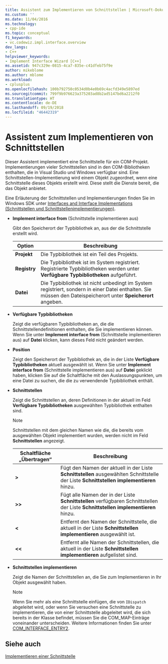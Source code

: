 ```yaml
---
title: Assistent zum Implementieren von Schnittstellen | Microsoft-Dokumentation
ms.custom: ''
ms.date: 11/04/2016
ms.technology:
- cpp-ide
ms.topic: conceptual
f1_keywords:
- vc.codewiz.impl.interface.overview
dev_langs:
- C++
helpviewer_keywords:
- Implement Interface Wizard [C++]
ms.assetid: 947c329e-0815-4ca7-835e-c41dfeb75f9e
author: mikeblome
ms.author: mblome
ms.workload:
- cplusplus
ms.openlocfilehash: 100b792750c0534d0b4e0b69c4acfd349e5897ed
ms.sourcegitcommit: 799f9b976623a375203ad8b2ad5147bd6a2212f0
ms.translationtype: HT
ms.contentlocale: de-DE
ms.lasthandoff: 09/19/2018
ms.locfileid: "46442319"
---
```

# <a name="implement-interface-wizard"></a>Assistent zum Implementieren von Schnittstellen

Dieser Assistent implementiert eine Schnittstelle für ein COM-Projekt. Implementierungen vieler Schnittstellen sind in den COM-Bibliotheken enthalten, die in Visual Studio und Windows verfügbar sind. Eine Schnittstellen-Implementierung wird einem Objekt zugeordnet, wenn eine Schnittstelle dieses Objekts erstellt wird. Diese stellt die Dienste bereit, die das Objekt anbietet.

Eine Erläuterung der Schnittstellen und Implementierungen finden Sie im Windows SDK unter [Interfaces and Interface Implementations (Schnittstellen und Schnittstellenimplementierungen)](/windows/desktop/com/interfaces-and-interface-implementations).

- **Implement interface from** (Schnittstelle implementieren aus)

   Gibt den Speicherort der Typbibliothek an, aus der die Schnittstelle erstellt wird.

   |Option|Beschreibung |
   |------------|-----------------|
   |**Projekt**|Die Typbibliothek ist ein Teil des Projekts.|
   |**Registry**|Die Typbibliothek ist im System registriert. Registrierte Typbibliotheken werden unter **Verfügbare Typbibliotheken** aufgeführt.|
   |**Datei**|Die Typbibliothek ist nicht unbedingt im System registriert, sondern in einer Datei enthalten. Sie müssen den Dateispeicherort unter **Speicherort** angeben.|

- **Verfügbare Typbibliotheken**

   Zeigt die verfügbaren Typbibliotheken an, die die Schnittstellendefinitionen enthalten, die Sie implementieren können. Wenn Sie unter **Implement interface from** (Schnittstelle implementieren aus) auf **Datei** klicken, kann dieses Feld nicht geändert werden.

- **Position**

   Zeigt den Speicherort der Typbibliothek an, die in der Liste **Verfügbare Typbibliotheken** aktuell ausgewählt ist. Wenn Sie unter **Implement interface from** (Schnittstelle implementieren aus) auf **Datei** geklickt haben, klicken Sie auf die Schaltfläche mit den Auslassungspunkten, um eine Datei zu suchen, die die zu verwendende Typbibliothek enthält.

- **Schnittstellen**

   Zeigt die Schnittstellen an, deren Definitionen in der aktuell im Feld **Verfügbare Typbibliotheken** ausgewählten Typbibliothek enthalten sind.

   > [!NOTE]
   > Schnittstellen mit dem gleichen Namen wie die, die bereits vom ausgewählten Objekt implementiert wurden, werden nicht im Feld **Schnittstellen** angezeigt.

   |Schaltfläche „Übertragen“|Beschreibung |
   |---------------------|-----------------|
   |**>**|Fügt den Namen der aktuell in der Liste **Schnittstellen** ausgewählten Schnittstelle der Liste **Schnittstellen implementieren** hinzu.|
   |**>>**|Fügt alle Namen der in der Liste **Schnittstellen** verfügbaren Schnittstellen der Liste **Schnittstellen implementieren** hinzu.|
   |**\<**|Entfernt den Namen der Schnittstelle, die aktuell in der Liste **Schnittstellen implementieren** ausgewählt ist.|
   |**\<\<**|Entfernt alle Namen der Schnittstellen, die aktuell in der Liste **Schnittstellen implementieren** aufgelistet sind.|

- **Schnittstellen implementieren**

   Zeigt die Namen der Schnittstellen an, die Sie zum Implementieren in Ihr Objekt ausgewählt haben.

   > [!NOTE]
   > Wenn Sie mehr als eine Schnittstelle einfügen, die von `IDispatch` abgeleitet wird, oder wenn Sie versuchen eine Schnittstelle zu implementieren, die von einer Schnittstelle abgeleitet wird, die sich bereits in der Klasse befindet, müssen Sie die COM_MAP-Einträge voneinander unterscheiden. Weitere Informationen finden Sie unter [COM_INTERFACE_ENTRY2](../atl/reference/com-interface-entry-macros.md#com_interface_entry2).

## <a name="see-also"></a>Siehe auch

[Implementieren einer Schnittstelle](../ide/implementing-an-interface-visual-cpp.md)
